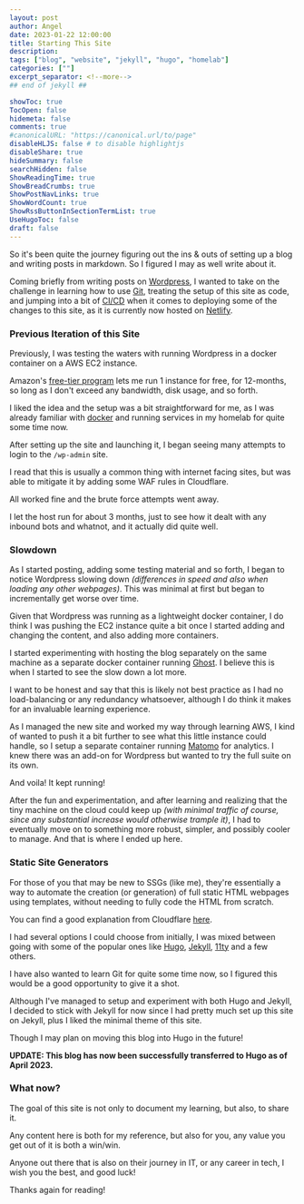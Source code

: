 ```yaml
---
layout: post
author: Angel
date: 2023-01-22 12:00:00
title: Starting This Site
description:
tags: ["blog", "website", "jekyll", "hugo", "homelab"] 
categories: [""]
excerpt_separator: <!--more-->
## end of jekyll ##

showToc: true
TocOpen: false
hidemeta: false
comments: true
#canonicalURL: "https://canonical.url/to/page"
disableHLJS: false # to disable highlightjs
disableShare: true
hideSummary: false
searchHidden: false
ShowReadingTime: true
ShowBreadCrumbs: true
ShowPostNavLinks: true
ShowWordCount: true
ShowRssButtonInSectionTermList: true
UseHugoToc: false
draft: false
---
```


So it's been quite the journey figuring out the ins & outs of setting up a blog and writing posts in markdown.
So I figured I may as well write about it. <!--more--> 

Coming briefly from writing posts on [Wordpress](https://wordpress.com/), I wanted to take on the challenge in learning how to use [Git](https://git-scm.com/), treating the setup of this site as code, and jumping into a bit of [CI/CD](https://www.redhat.com/en/topics/devops/what-is-ci-cd) when it comes to deploying some of the changes to this site, as it is currently now hosted on [Netlify](https://www.netlify.com/).

### Previous Iteration of this Site

Previously, I was testing the waters with running Wordpress in a docker container on a AWS EC2 instance.

Amazon's [free-tier program](https://aws.amazon.com/free/) lets me run 1 instance for free, for 12-months, so long as I don't exceed any bandwidth, disk usage, and so forth.

I liked the idea and the setup was a bit straightforward for me, as I was already familiar with [docker](https://www.docker.com/) and running services in my homelab for quite some time now.

After setting up the site and launching it, I began seeing many attempts to login to the ```/wp-admin``` site.

I read that this is usually a common thing with internet facing sites, but was able to mitigate it by adding some WAF rules in Cloudflare.

All worked fine and the brute force attempts went away.

I let the host run for about 3 months, just to see how it dealt with any inbound bots and whatnot, and it actually did quite well.

### Slowdown

As I started posting, adding some testing material and so forth, I began to notice Wordpress slowing down _(differences in speed and also when loading any other webpages)_. This was minimal at first but began to incrementally get worse over time. 

Given that Wordpress was running as a lightweight docker container, I do think I was pushing the EC2 instance quite a bit once I started adding and changing the content, and also adding more containers.

I started experimenting with hosting the blog separately on the same machine as a separate docker container running [Ghost](https://ghost.org/). I believe this is when I started to see the slow down a lot more. 

I want to be honest and say that this is likely not best practice as I had no load-balancing or any redundancy whatsoever, although I do think it makes for an invaluable learning experience.

As I managed the new site and worked my way through learning AWS, I kind of wanted to push it a bit further to see what this little instance could handle, so I setup a separate container running [Matomo](https://matomo.org/) for analytics. I knew there was an add-on for Wordpress but wanted to try the full suite on its own.

And voila! It kept running!

After the fun and experimentation, and after learning and realizing that the tiny machine on the cloud could keep up _(with minimal traffic of course, since any substantial increase would otherwise trample it)_, I had to eventually move on to something more robust, simpler, and possibly cooler to manage. And that is where I ended up here.

### Static Site Generators
For those of you that may be new to SSGs (like me), they're essentially a way to automate the creation (or generation) of full static HTML webpages using templates, without needing to fully code the HTML from scratch. 

You can find a good explanation from Cloudflare [here](https://www.cloudflare.com/learning/performance/static-site-generator/).

I had several options I could choose from initially, I was mixed between going with some of the popular ones like [Hugo](https://gohugo.io/), [Jekyll](https://jekyllrb.com/), [11ty](https://www.11ty.dev/) and a few others. 

I have also wanted to learn Git for quite some time now, so I figured this would be a good opportunity to give it a shot.

Although I've managed to setup and experiment with both Hugo and Jekyll, I decided to stick with Jekyll for now since I had pretty much set up this site on Jekyll, plus I liked the minimal theme of this site.

Though I may plan on moving this blog into Hugo in the future!

**UPDATE: This blog has now been successfully transferred to Hugo as of April 2023.**

### What now?

The goal of this site is not only to document my learning, but also, to share it. 

Any content here is both for my reference, but also for you, any value you get out of it is both a win/win. 

Anyone out there that is also on their journey in IT, or any career in tech, I wish you the best, and good luck!

Thanks again for reading!